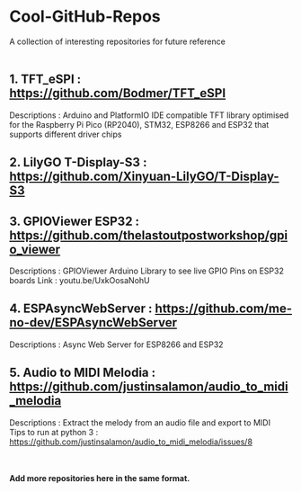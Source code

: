 # Cool-GitHub-Repos
A collection of interesting repositories for future reference
<br></br>
## 1. TFT_eSPI : https://github.com/Bodmer/TFT_eSPI
Descriptions : Arduino and PlatformIO IDE compatible TFT library optimised for the Raspberry Pi Pico (RP2040), STM32, ESP8266 and ESP32 that supports different driver chips 

## 2. LilyGO T-Display-S3 : https://github.com/Xinyuan-LilyGO/T-Display-S3

## 3. GPIOViewer ESP32 : https://github.com/thelastoutpostworkshop/gpio_viewer
Descriptions : GPIOViewer Arduino Library to see live GPIO Pins on ESP32 boards 
Link : youtu.be/UxkOosaNohU

## 4. ESPAsyncWebServer : https://github.com/me-no-dev/ESPAsyncWebServer
Descriptions : Async Web Server for ESP8266 and ESP32

## 5. Audio to MIDI Melodia : https://github.com/justinsalamon/audio_to_midi_melodia
Descriptions : Extract the melody from an audio file and export to MIDI\
Tips to run at python 3 : https://github.com/justinsalamon/audio_to_midi_melodia/issues/8

<br></br>
**Add more repositories here in the same format.**

